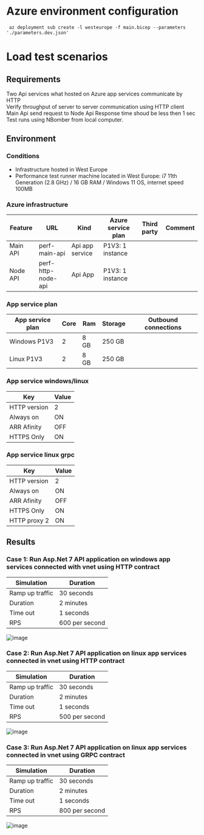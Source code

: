 # Azure environment configuration
```
 az deployment sub create -l westeurope -f main.bicep --parameters './parameters.dev.json'
 ```

# Load test scenarios
## Requirements
Two Api services what hosted on Azure app services communicate by HTTP   
Verify throughput of server to server communication using HTTP client Main Api send request to Node Api 
Response time shoud be less then 1 sec
Test runs using NBomber from local computer.

## Environment

### Conditions

* Infrastructure hosted in West Europe
* Performance test runner machine located in West Europe: i7 11th Generation (2.8 GHz) / 16 GB RAM / Windows 11 OS, internet speed 100MB

### Azure infrastructure
| Feature                               | URL                                                              | Kind                      | Azure service plan                             | Third party | Comment                 |
| ------------------------------------- | ---------------------------------------------------------------- | ------------------------- | ---------------------------------------------- | ----------- | ----------------------- |
| Main API                      | perf-main-api       | Api app service           | P1V3: 1 instance       |             |                         |  
| Node API                     | perf-http-node-api         | Api App                   | P1V3: 1 instance             |             |                         |


### App service plan

| App service plan | Core | Ram     | Storage | Outbound connections |
| ---------------- | ---- | ------- | ------- | -------------------- |
| Windows P1V3     | 2    | 8 GB    | 250 GB   |                     |
| Linux P1V3       | 2    | 8 GB    | 250 GB   |                     |

### App service windows/linux
| Key | Value |
| --- | ----  |
| HTTP version | 2 |
| Always on | ON |
| ARR Afinity | OFF |
| HTTPS Only | ON |

### App service linux grpc
| Key | Value |
| --- | ----  |
| HTTP version | 2 |
| Always on | ON |
| ARR Afinity | OFF |
| HTTPS Only | ON |
| HTTP proxy 2 | ON |

## Results
### Case 1: Run Asp.Net 7 API application on windows app services connected with vnet using HTTP contract

| Simulation      | Duration       |
| --------------- | -------------- |
| Ramp up traffic | 30 seconds     |
| Duration        | 2 minutes      |
| Time out        | 1 seconds      |
| RPS             | 600 per second |

![image](https://user-images.githubusercontent.com/14298158/218453254-c167fa3e-cc67-4859-acd9-eff2a60d4293.png)

### Case 2: Run Asp.Net 7 API application on linux app services connected in vnet using HTTP contract

| Simulation      | Duration       |
| --------------- | -------------- |
| Ramp up traffic | 30 seconds     |
| Duration        | 2 minutes      |
| Time out        | 1 seconds      |
| RPS             | 500 per second |

![image](https://user-images.githubusercontent.com/14298158/218453781-0323ac22-3c92-4574-b4ec-bdefe831de7c.png)

### Case 3: Run Asp.Net 7 API application on linux app services connected in vnet using GRPC contract

| Simulation      | Duration       |
| --------------- | -------------- |
| Ramp up traffic | 30 seconds     |
| Duration        | 2 minutes      |
| Time out        | 1 seconds      |
| RPS             | 800 per second |

![image](https://user-images.githubusercontent.com/14298158/218453959-aa222b2b-b5f4-4613-8f4a-a4801f946fba.png)



